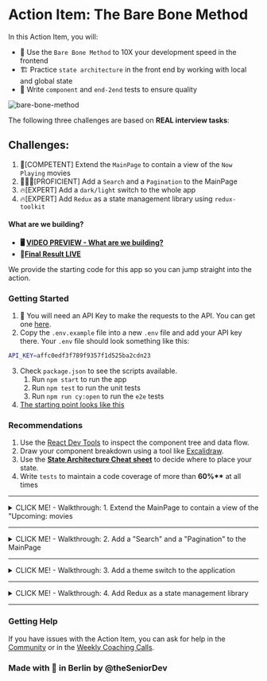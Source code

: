 # Action Item: The Bare Bone Method

In this Action Item, you will:

- 🧱 Use the `Bare Bone Method` to 10X your development speed in the frontend
- 🏗️ Practice `state architecture` in the front end by working with local and global state
- 🧪 Write `component` and `end-2end` tests to ensure quality

![bare-bone-method](examples/the_bare_bone_method.png)

The following three challenges are based on **REAL interview tasks**:

## Challenges:

1. 💪[COMPETENT] Extend the `MainPage` to contain a view of the `Now Playing` movies
2. 🏋🏽‍♀️[PROFICIENT] Add a `Search` and a `Pagination` to the MainPage
3. 🔥[EXPERT] Add a `dark/light` switch to the whole app
4. 🔥[EXPERT] Add `Redux` as a state management library using `redux-toolkit`

#### What are we building?

- **🖥️ [VIDEO PREVIEW - What are we building?](https://www.loom.com/share/ccc78e8f7ce54dfcb198d5fd9531fa70)**
- **📌[Final Result LIVE](https://bare-bone-final.netlify.app/)**

We provide the starting code for this app so you can jump straight into the action.

### Getting Started

1. 🔑 You will need an API Key to make the requests to the API. You can get one [here](https://developers.themoviedb.org/3/getting-started/introduction).
2. Copy the `.env.example` file into a new `.env` file and add your API key there. Your `.env` file should look something like this:

```bash
API_KEY=affc0edf3f789f9357f1d525ba2cdn23
```

3. Check `package.json` to see the scripts available.
   1. Run `npm start` to run the app
   2. Run `npm test` to run the unit tests
   3. Run `npm run cy:open` to run the `e2e` tests
4. [The starting point looks like this](https://bare-bone-starting-point.netlify.app/)

### Recommendations

1. Use the [React Dev Tools](https://chrome.google.com/webstore/detail/react-developer-tools/fmkadmapgofadopljbjfkapdkoienihi?hl=en) to inspect the component tree and data flow.
2. Draw your component breakdown using a tool like [Excalidraw](https://excalidraw.com/).
3. Use the **[State Architecture Cheat sheet](https://drive.google.com/file/d/1KtUkq7VfOjmAnH0jbrOScYQuI_7NZHCM/view?usp=sharing)** to decide where to place your state.
4. Write `tests` to maintain a code coverage of more than **60%\*\*** at all times

---

<details closed>
<summary>CLICK ME! - Walkthrough: 1. Extend the MainPage to contain a view of the "Upcoming: movies</summary>

### 1. [COMPETENT] Extend the `MainPage` to contain a view of the `Upcoming` movies

![upcoming-movies](examples/solution_one/upcoming_movies.png)

#### Acceptance Criteria

1. The `MainPage` should display a section with the `Upcoming Movies` under the `TrendingNow` section
2. The style should be the same as the [TrendingNow](src/components/TrendingNow.tsx) component - you can just copy that one.

> :bulb: **Tip:** Write `tests` to maintain a code coverage of more than **60%** at all times.

You can check the test coverage by running the following in the terminal:

```bash
npm run test:coverage
```

:hammer_and_wrench: Use the `Bare Bone Method` :bone: to structure your component and data flow before styling. :art: [Check out how we do that here](https://community.theseniordev.com/c/software-mastery-2023/sections/33088/lessons/105114).

##### 💡 Hint: you might need to extend the [movieApiClient] and add a method to fetch a list of the movies upcoming. Check out [the endpoint documentation here](https://developers.themoviedb.org/3/movies/get-upcoming).

##### 💡 Hint: you can reuse the same component if you "lift state", extract the business logic and isolate the **rendering** into a stateless component.

#### Solution: Task 1.1

- **📝 [Step by Step Instructions](examples/solution_one/SOLUTION_ONE.md)**
- **🖥️ [VIDEO SOLUTION - Adding the Upcoming Movies](https://www.loom.com/share/670bb6de39b44d6d937f937949698b6f)**
- **🗂️ [CODE SOLUTION - Adding the Upcoming Movies](https://github.com/the-senior-dev/sm_bare_bone_method/tree/feature/solution-one)**

#### 1.2 [PROFICIENT][BONUS] Refactor and apply `Separation of Concerns`

#### Solution: Task 1.2

- **🖥️ [VIDEO SOLUTION - Separation of concerns](https://www.loom.com/share/09fd272da95845d39d6736c12e14c025)**
- **🗂️ [CODE SOLUTION - Separation of concerns](https://github.com/the-senior-dev/sm_bare_bone_method/tree/feature/solution-one-extension)**

</details>

---

<details closed>
<summary>CLICK ME! - Walkthrough: 2. Add a "Search" and a "Pagination" to the MainPage</summary>

### 2. [COMPETENT] Add a `Search` and a `Pagination` to the MainPage

#### Acceptance Criteria

2.1. Add the missing parts and the functionality to the `SearchBar` component

- an input field where the users can type the `Movie` they want to search for
- a button that when pressed will cause a re-fetch of the movies that matched the search

![search-bar-final](examples/solution_one/search-final.png)

2.2. Add a `Pagination` for the list of movies:

- the `pagination` should have a first, next, previous, and last `button`
- clicking on the buttons should cause a re-fetch of the right movie page

![pagination-final](examples/solution_one/pagination-final.png)

##### 💡 Hint: take time to understand where the pagination state should live. You might need to "lift the state" to keep your components clean.

##### 💡 Hint: you might need to extend the [movieApiClient] to fetch a certain page of movie results. Check out [the endpoint documentation here](https://developers.themoviedb.org/3/search/search-movies).

#### Solution: Task 2 - Add Search & Pagination

- **📝 [Step by Step Instructions](examples/solution_two/SOLUTION_TWO.md)**
- **🖥️ [VIDEO SOLUTION - 2.1 Component Structure](https://www.loom.com/share/b156118a89c74e94882c44484c3d9d44)**
- **🖥️ [VIDEO SOLUTION - 2.2 State Architecture](https://www.loom.com/share/74583dc2efe844429ab8bfb6f76de956)**
- **🖥️ [VIDEO SOLUTION - 2.3 State Implementation](https://www.loom.com/share/0fca5c23551a4e0d8656c67272e6b9a5)**
- **🖥️ [VIDEO SOLUTION - 2.4 Adding Functionality](https://www.loom.com/share/aa6f38b850994db0bebc07e62be2f812)**
- **🖥️ [VIDEO SOLUTION - 2.5 App Overview](https://www.loom.com/share/9f5f83d3699b45719d2272881c384b8d)**
- **🗂️ [CODE SOLUTION - Adding Search](https://github.com/the-senior-dev/sm_bare_bone_method/tree/feature/solution-two)**

#### Bonus: Persisting state on page change using query params

- **🖥️ [VIDEO SOLUTION - 2.6 Use Query Params to keep state between page change](https://www.loom.com/share/31b700842d984a9b9ff4f578406b71cc)**

</details>

---

<details closed>
<summary>CLICK ME! - Walkthrough: 3. Add a theme switch to the application</summary>

### 3. [EXPERT] Add a global theme switch to the application

#### Acceptance Criteria

1. In the `Header`, add a dropdown that will change the theme of the whole website
2. All the components should switch color to match the `dark/light` mode
3. The theme choice should be persisted in `localStorage`
4. BONUS: use a `complex state machine` for the theme state like `useReducer`, `immer.js` or `x-state`
   > Light-on-dark color scheme —also called black mode, dark mode, dark theme, night mode, or lights-out (mode)— is a color scheme that uses light-colored text, icons, and graphical user interface elements on a dark background. -- Wikipedia

**[VIDEO - Dark Mode Feature Introduction](https://www.loom.com/share/121b83e6fda6404daa124d17f27984cb)**

![dark-mode-switch-final](examples/solution_three/header-with-toggle.png)

##### 💡 Hint: take time to understand where the state of the dark mode will live and how you will distribute it to all the components.

##### 💡 Hint: although we leave the choice up to you, we recommend a lightweight state management solution like `React.Context`.

#### Optional Acceptance Criteria:

- the `dark mode` switch should pickup the settings from local storage if it was configured previously
- use `x-state` instead of `useState` for the theme switch

#### Solution: Task 3 - Add a Dark Mode Switch

- **📝 [Step by Step Instructions](examples/solution_three/SOLUTION_THREE.md)**
- **🖥️ [VIDEO SOLUTION - 3.0 Choosing Colors](https://www.loom.com/share/308d69bb1acd41359cf308b263462d7f)**
- **🖥️ [VIDEO SOLUTION - 3.1 `React.Context` Overview](https://www.loom.com/share/3ef5f16063644582b39ae37b276f9690)**
- **🖥️ [VIDEO SOLUTION - 3.2 Creating a Context](https://www.loom.com/share/87fd5b58605d4f3c9a1a732c76e60cec)**
- **🖥️ [VIDEO SOLUTION - 3.3 Connect Context + Component Tree](https://www.loom.com/share/7f79aec6acd245a5b27707bc01b60e6a)**
- **🖥️ [VIDEO SOLUTION - 3.4 Final Result](https://www.loom.com/share/a1db587024144e0bb38426ce63eebe4b)**
- **🗂️ [CODE SOLUTION - Adding Dark Mode Switch](https://github.com/the-senior-dev/sm_bare_bone_method/tree/feature/solution-three)**

</details>

---

<details closed>
<summary>CLICK ME! - Walkthrough: 4. Add Redux as a state management library</summary>

### 4. [EXPERT] Ad `Redux` as a state management library

#### Acceptance Criteria

Follow the steps [here](https://redux-toolkit.js.org/tutorials/quick-start) to set up redux toolkit for our application.

1. Create a new `store` for the theme
2. Connect the theme toggle to `Redux` instead of `React.` `Context``

### Step by Step

1. Install `redux-toolkit`:

```bash
npm install @reduxjs/toolkit react-redux
```

2. Add a `Store` in [src/store/redux/store.ts]:

```typescript
import { configureStore } from "@reduxjs/toolkit";
import themeReducer from "./themeSlice";

export const store = configureStore({
  reducer: { themeReducer },
  devTools: process.env.NODE_ENV !== "production", // enable Redux DevTools
});

// Infer the `RootState` and `AppDispatch` types from the store itself
export type RootState = ReturnType<typeof store.getState>;
// Inferred type: {posts: PostsState, comments: CommentsState, users: UsersState}
export type AppDispatch = typeof store.dispatch;
```

3. Add a `ThemeSlice` in [src/store/redux/themeReducer.ts]:

```typescript
import { createSlice } from "@reduxjs/toolkit";
import { Theme, ThemeName, themeList } from "../theme";

export interface ThemeState {
  theme: Theme;
}

const initialState: ThemeState = {
  theme: themeList.light,
};

export const themeSlice = createSlice({
  name: "theme",
  initialState,
  reducers: {
    toggleTheme: (state: ThemeState) => {
      // pure function
      if (state.theme.name === ThemeName.LIGHT) {
        state.theme = themeList.dark;
      } else {
        state.theme = themeList.light;
      }
    },
  },
});

// Action creators are generated for each case reducer function
export const { toggleTheme } = themeSlice.actions;

export default themeSlice.reducer;
```

And add the Redux `Provider` to your app so you can use it in your `Components`:

```diff
import MoviePage from "./views/MoviePage";
import Footer from "./components/Footer";
import Header from "./components/Header";
import { DarkModeContext, Theme, themeList, ThemeName } from "./store/context";
import { DarkModeContext } from "./store/context";
import AppContainer from "./components/styled/AppContainer";
import { Theme, themeList, ThemeName } from "./store/theme";

// redux
+ import { store } from "./store/reduxStore/store";
+ import { Provider } from "react-redux";

export default function App() {
  const [activeTheme, setActiveTheme] = useState(themeList.light);

+   return (<Provider store={store}>
        <AppContainer>
          <Header></Header>
          <Router>
            <Routes>
              <Route path="/" element={<MainPage />} />
              <Route path="/movie/:id" element={<MoviePage />}></Route>
            </Routes>
          </Router>
          <Footer></Footer>
        </AppContainer>
+      </Provider>
    </DarkModeContext.Provider>
  );
}
```

And use both `Actions` and the `Store` in your components. In [src/components/DarkModeToggle.tsx](src/components/DarkModeToggle.tsx):

```diff
import React, { useContext } from "react";
import Toggle from "react-toggle";
import styled from "styled-components";
_import { DarkModeContext, themeList, ThemeName } from "../store/context";
+import { useDispatch, useSelector } from "react-redux";
+import { themeList } from "../store/theme";
+import { ThemeState, toggleTheme } from "../store/redux/themeSlice";

export default function DarkModeToggle() {
- const { theme, toggleTheme } = useContext(DarkModeContext);
+  const theme = useSelector((state: ThemeState) => state.theme);
+  const dispatch = useDispatch();

  return (
    <ToggleContainer>
      <Toggle
-       defaultChecked={context.theme === themeList.dark}
+       defaultChecked={theme === themeList.dark}
        onChange={() => {
+          dispatch(toggleTheme());
        }}
      />
      ...
      <ToggleLabel>Dark Mode</ToggleLabel>
    </ToggleContainer>
  );
```

</details>

---

### Getting Help

If you have issues with the Action Item, you can ask for help in the [Community](https://community.theseniordev.com/) or in the [Weekly Coaching Calls](https://community.theseniordev.com/c/coaching-calls/?sort=asc).

### Made with :orange_heart: in Berlin by @theSeniorDev
